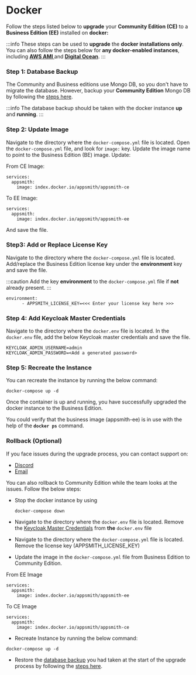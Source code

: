 # Docker



Follow the steps listed below to **upgrade** your **Community Edition (CE)** to a **Business Edition (EE)** installed on **docker:**

:::info
These steps can be used to **upgrade** the **docker installations only**. You can also follow the steps below for **any docker-enabled instances**, including [**AWS AMI** ](../installation-guides/aws-ami.md)and [**Digital Ocean**](../installation-guides/digitalocean.md).
:::

### **Step 1: Database Backup**

The Community and Business editions use Mongo DB, so you don't have to migrate the database. However, backup your **Community Edition** Mongo DB by following the [steps here](../instance-management/#export-database).

:::info
The database backup should be taken with the docker instance **up** and **running**.
:::

### **Step 2: Update Image**

Navigate to the directory where the `docker-compose.yml` file is located. Open the `docker-compose.yml` file, and look for `image:` key. Update the image name to point to the Business Edition (BE) image. Update:

From CE Image:

```
services:
  appsmith:
    image: index.docker.io/appsmith/appsmith-ce
```

To EE Image:

```
services:
  appsmith:
    image: index.docker.io/appsmith/appsmith-ee
```

And save the file.

### **Step3: Add or Replace License Key**

Navigate to the directory where the `docker-compose.yml` file is located. Add/replace the Business Edition license key under the **environment** key and save the file.

:::caution
Add the key **environment** to the `docker-compose.yml` file if **not** already present.
:::

```
environment:
      - APPSMITH_LICENSE_KEY=<<< Enter your license key here >>>
```

### **Step 4: Add Keycloak Master Credentials**

Navigate to the directory where the `docker.env` file is located. In the `docker.env` file, add the below Keycloak master credentials and save the file.

```
KEYCLOAK_ADMIN_USERNAME=admin
KEYCLOAK_ADMIN_PASSWORD=<Add a generated password>
```

### Step 5: Recreate the Instance

You can recreate the instance by running the below command:

```
docker-compose up -d
```

Once the container is up and running, you have successfully upgraded the docker instance to the Business Edition.

You could verify that the business image (appsmith-ee) is in use with the help of the **`docker ps`** command.

### **Rollback (Optional)**

If you face issues during the upgrade process, you can contact support on:

* [Discord](https://discord.com/invite/rBTTVJp)
* [Email](mailto:support@appsmith.com)

You can also rollback to Community Edition while the team looks at the issues. Follow the below steps:

*   Stop the docker instance by using

    ```
    docker-compose down
    ```
* Navigate to the directory where the `docker.env` file is located. Remove the [Keycloak Master Credentials](docker.md#step-4-add-keycloak-master-credentials) from **the** `docker.env` file
* Navigate to the directory where the `docker-compose.yml` file is located. Remove the license key (APPSMITH\_LICENSE\_KEY)
* Update the image in the `docker-compose.yml` file from Business Edition to Community Edition.

From EE Image

```
services:
  appsmith:
    image: index.docker.io/appsmith/appsmith-ee
```

To CE Image

```
services:
  appsmith:
    image: index.docker.io/appsmith/appsmith-ce
```

* Recreate Instance by running the below command:

```
docker-compose up -d
```

* Restore the [database backup](docker.md#step-1-database-backup) you had taken at the start of the upgrade process by following the [steps here](../instance-management/#import-database).
